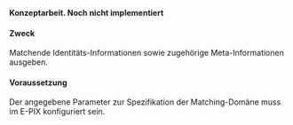**Konzeptarbeit. Noch nicht implementiert**

#### Zweck
Matchende Identitäts-Informationen sowie zugehörige Meta-Informationen ausgeben.

#### Voraussetzung
Der angegebene Parameter zur Spezifikation der Matching-Domäne muss im E-PIX konfiguriert sein.
